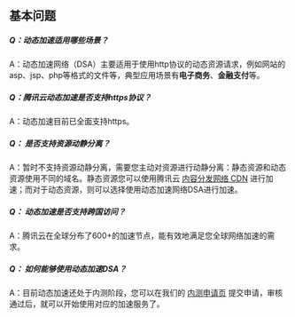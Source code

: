 ## 基本问题

##### Q：动态加速适用哪些场景？
A：动态加速网络（DSA）主要适用于使用http协议的动态资源请求，例如网站的asp、jsp、php等格式的文件等，典型应用场景有**电子商务**、**金融支付**等。

##### Q：腾讯云动态加速是否支持https协议？

 A：动态加速目前已全面支持https。

##### Q： 是否支持资源动静分离？
A：暂时不支持资源动静分离，需要您主动对资源进行动静分离：静态资源和动态资源使用不同的域名。静态资源您可以使用腾讯云 [内容分发网络 CDN](https://www.qcloud.com/product/cdn) 进行加速；而对于动态资源，则可以选择使用动态加速网络DSA进行加速。

##### Q： 动态加速是否支持跨国访问？
A：腾讯云在全球分布了600+的加速节点，能有效地满足您全球网络加速的需求。

##### Q： 如何能够使用动态加速DSA？
A：目前动态加速还处于内测阶段，您可以在我们的 [内测申请页](https://www.qcloud.com/act/apply/dsa) 提交申请，审核通过后，就可以开始使用对应的加速服务了。
